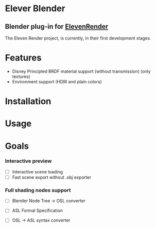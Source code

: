 # Elever Blender
## Blender plug-in for [ElevenRender](https://github.com/101001000/ElevenRender)


The Eleven Render project, is currently, in their first development stages.



# Features
- Disney Principled BRDF material support (without transmission) (only textures)
- Environment support (HDRI and plain colors)

# Installation

# Usage

# Goals

### Interactive preview
- [ ] Interactive scene loading
- [ ] Fast scene export without .obj exporter

### Full shading nodes support
- [ ] Blender Node Tree -> OSL converter
- [ ] ASL Formal Specification
- [ ] OSL -> ASL syntax converter


